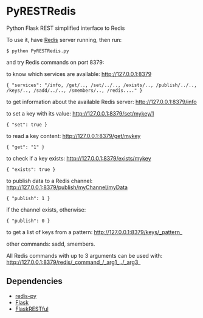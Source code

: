 PyRESTRedis
===========

Python Flask REST simplified interface to Redis

To use it, have [Redis](http://redis.io) server running, then run:

    $ python PyRESTRedis.py
    
and try Redis commands on port 8379:

to know which services are available: http://127.0.0.1:8379

    { "services": "/info, /get/.., /set/../.., /exists/.., /publish/../.., /keys/.., /sadd/../.., /smembers/.., /redis...." }
to get information about the available Redis server: http://127.0.0.1:8379/info

to set a key with its value: http://127.0.0.1:8379/set/mykey/1

    { "set": true }
to read a key content: http://127.0.0.1:8379/get/mykey

    { "get": "1" }
to check if a key exists: http://127.0.0.1:8379/exists/mykey

    { "exists": true }
to publish data to a Redis channel: http://127.0.0.1:8379/publish/myChannel/myData

    { "publish": 1 }

if the channel exists, otherwise:

    { "publish": 0 }

to get a list of keys from a pattern: http://127.0.0.1:8379/keys/_pattern_

other commands: sadd, smembers.

All Redis commands with up to 3 arguments can be used with: http://127.0.0.1:8379/redis/_command_/_arg1_../_arg3_  
    
## Dependencies
* [redis-py](http://github.com/andymccurdy/redis-py)
* [Flask](http://flask.pocoo.org)
* [FlaskRESTful](http://flask-restful.readthedocs.org)